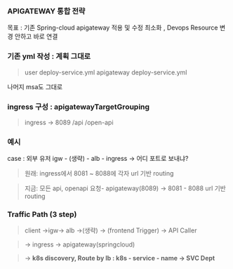 ### APIGATEWAY 통합 전략

목표 : 기존 Spring-cloud apigateway 적용 및 수정 최소화 , Devops Resource 변경 안하고 바로 연결

### 기존 yml 작성 : 계획 그대로

> user deploy-service.yml
apigateway deploy-service.yml
> 

나머지 msa도 그대로

### ingress 구성 : apigatewayTargetGrouping

> ingress -> 8089
/api
/open-api
> 

### 예시

case : 외부 유저 igw - (생략) - alb - ingress -> 어디 포트로 보내냐?

> 원래:
ingress에서 8081 ~ 8088에 각자 url 기반 routing
> 

> 지금:
모든 api, openapi 요청- apigateway(8089) -> 8081 - 8088 url 기반 routing
> 

### Traffic Path (3 step)

> client →igw→ alb ->(생략) → (frontend Trigger) → API Caller

>→ ingress  -> apigateway(springcloud)

>→ **k8s discovery, Route by lb : k8s - service - name  → SVC Dept**
